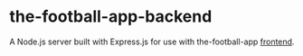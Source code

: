 # the-football-app-backend

A Node.js server built with Express.js for use with the-football-app [frontend](https://github.com/paulgoble/the-football-app/blob/main).
